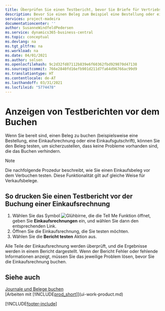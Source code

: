 ```yaml
---
title: Überprüfen Sie einen Testbericht, bevor Sie Briefe für Vertriebs- oder Einkaufsbeleg buchen | Microsoft Docs
description: Bevor Sie einen Beleg zum Beispiel eine Bestellung oder eine Gutschrift buchen, können Sie diese testen und wiederholen, um Fehler zu finden, die die Buchungen möglicherweise sperren.
services: project-madeira
documentationcenter: ''
author: SusanneWindfeldPedersen
ms.service: dynamics365-business-central
ms.topic: conceptual
ms.devlang: na
ms.tgt_pltfrm: na
ms.workload: na
ms.date: 04/01/2021
ms.author: solsen
ms.openlocfilehash: 9c2d32fd87112b839e6f60362fbd929870d47138
ms.sourcegitcommit: 766e2840fd16efb901d211d7fa64d96766ac99d9
ms.translationtype: HT
ms.contentlocale: de-AT
ms.lasthandoff: 03/31/2021
ms.locfileid: "5774478"
---
```

# <a name="view-test-reports-before-posting"></a>Anzeigen von Testberichten vor dem Buchen
Wenn Sie bereit sind, einen Beleg zu buchen (beispielsweise eine Bestellung, eine Einkaufsrechnung oder eine Einkaufsgutschrift), können Sie den Beleg testen, um sicherzustellen, dass keine Probleme vorhanden sind, die das Buchen verhindern.

> [!NOTE]  
>   Die nachfolgende Prozedur beschreibt, wie Sie einen Einkaufsbeleg vor dem Verbuchen testen. Diese Funktionalität gilt auf gleiche Weise für Verkaufsbelege.

## <a name="to-print-a-test-report-before-posting-a-purchase-invoice"></a>So drucken Sie einen Testbericht vor der Buchung einer Einkaufsrechnung
1. Wählen Sie das Symbol ![Glühbirne, die die Tell Me Funktion öffnet](media/ui-search/search_small.png "Tell Me-Funktion"), geben Sie **Einkaufsrechnungen** ein, und wählen Sie dann den entsprechenden Link.
2. Öffnen Sie die Einkaufsrechnung, die Sie testen möchten.
3. Wählen Sie die **Bericht testen** Aktion aus.  

Alle Teile der Einkaufsrechnung werden überprüft, und die Ergebnisse werden in einem Bericht dargestellt. Wenn der Bericht Fehler oder fehlende Informationen anzeigt, müssen Sie das jeweilige Problem lösen, bevor Sie die Einkaufsrechnung buchen.

## <a name="see-also"></a>Siehe auch
[Journale und Belege buchen](ui-post-documents-journals.md)  
[Arbeiten mit [!INCLUDE[prod_short](includes/prod_short.md)]](ui-work-product.md)


[!INCLUDE[footer-include](includes/footer-banner.md)]